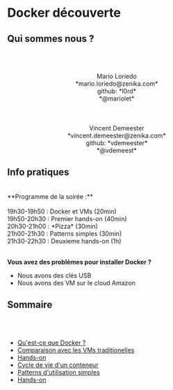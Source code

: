 # Docker découverte

<!-- .slide: class="page-title" -->



## Qui sommes nous ?

<!-- .slide: class="who-are-we" -->
<br><br>
<p align="center">
Mario Loriedo<br>
*mario.loriedo@zenika.com* <br>
github: *l0rd*<br>
*@mariolet*<br>
<br><br><br>
Vincent Demeester<br>
*vincent.demeester@zenika.com*<br>
github: *vdemeester*<br>
*@vdemeest*
<br>



## Info pratiques
<br>
**Programme de la soirée :**<br>
<br>
   19h30-19h50 : Docker et VMs (20min)<br>
   19h50-20h30 : Premier hands-on (40min)<br>
   20h30-21h00 : *Pizza* (30min)<br>
   21h00-21h30 : Patterns simples (30min)<br>
   21h30-22h30 : Deuxieme hands-on (1h)<br>
<br>

**Vous avez des problèmes pour installer Docker ?**<br>

- Nous avons des clés USB
- Nous avons des VM sur le cloud Amazon



## Sommaire

<!-- .slide: id="master-toc" class="toc" -->
<br>
<br>

- [Qu'est-ce que Docker ?](#/0/1)
- [Comparaison avec les VMs traditionelles](#/0/2)
- [Hands-on](#/0/3)
- [Cycle de vie d'un conteneur](#/0/4)
- [Patterns d'utilisation simples](#/0/5)
- [Hands-on](#/0/6)


